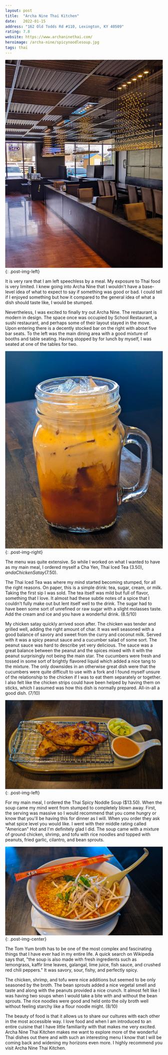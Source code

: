 ```yaml
---
layout: post
title:  "Archa Nine Thai Kitchen"
date:   2022-01-15
address: "162 Old Todds Rd #110, Lexington, KY 40509"
rating: 7.8
website: https://www.archaninethai.com/
heroimage: /archa-nine/spicynoodlesoup.jpg
tags: thai
---
```


![Restaurant](/assets/img/archa-nine/restaurant.jpg){: .post-img-left}

It is very rare that I am left speechless by a meal. My exposure to Thai food is very limited. I knew going into Archa Nine that I wouldn't have a base-level idea of what to expect to say if something was good or bad. I could tell if I enjoyed something but how it compared to the general idea of what a dish should taste like, I would be stumped.

Nevertheless, I was excited to finally try out Archa Nine. The restaurant is modern in design. The space once was occupied by School Restaurant, a sushi restaurant, and perhaps some of their layout stayed in the move. Upon entering there is a decently stocked bar on the right with about five bar seats. To the left was the main dining area with a good mixture of booths and table seating. Having stopped by for lunch by myself, I was seated at one of the tables for two.

![Thai Iced Tea](/assets/img/archa-nine/thaiicedtea.jpg){: .post-img-right}

The menu was quite extensive. So while I worked on what I wanted to have as my main meal, I ordered myself a Cha Yen, Thai Iced Tea ($3.50), and a Chicken Satay ($7.50).

The Thai Iced Tea was where my mind started becoming stumped, for all the right reasons. On paper, this is a simple drink: tea, sugar, cream, or milk. Taking the first sip I was sold. The tea itself was mild but full of flavor, something that I love. It almost had these subtle notes of a spice that I couldn't fully make out but lent itself well to the drink. The sugar had to have been some sort of unrefined or raw sugar with a slight molasses taste. Add the cream and ice and you have a wonderful drink. (8.5/10)

My chicken satay quickly arrived soon after. The chicken was tender and grilled well, adding the right amount of char. It was well seasoned with a good balance of savory and sweet from the curry and coconut milk. Served with it was a spicy peanut sauce and a cucumber salad of some sort. The peanut sauce was hard to describe yet very delicious. The sauce was a great balance between the peanut and the spices mixed with it with the peanut surprisingly not being the main star. The cucumbers were fresh and tossed in some sort of brightly flavored liquid which added a nice tang to the mixture. The only downsides in an otherwise great dish were that the cucumbers were quite difficult to use with a fork and I found myself unsure of the relationship to the chicken if I was to eat them separately or together. I also felt like the chicken strips could have been helped by having them on sticks, which I assumed was how this dish is normally prepared. All-in-all a good dish. (7/10)

![Chicken Satay](/assets/img/archa-nine/chickensatay.jpg){: .post-img-left}

For my main meal, I ordered the Thai Spicy Noddle Soup ($13.50). When the soup came my mind went from stumped to completely blown away. First, the serving was massive so I would recommend that you come hungry or know that you'll be having this for dinner as I will. When you order they ask what spice level you would like. I went with their middle rating called "American" Hot and I'm definitely glad I did. The soup came with a mixture of ground chicken, shrimp, and tofu with rice noodles and topped with peanuts, fried garlic, cilantro, and bean sprouts.

![Thai Spicy Noodle Soup](/assets/img/archa-nine/spicynoodlesoup.jpg){: .post-img-center}

The Tom Yum broth has to be one of the most complex and fascinating things that I have ever had in my entire life. A quick search on Wikipedia says that, "the soup is also made with fresh ingredients such as lemongrass, kaffir lime leaves, galangal, lime juice, fish sauce, and crushed red chili peppers." It was savory, sour, fishy, and perfectly spicy.

The chicken, shrimp, and tofu were nice additions but seemed to be only seasoned by the broth. The bean sprouts added a nice vegetal smell and taste and along with the peanuts provided a nice crunch. It almost felt like I was having two soups when I would take a bite with and without the bean sprouts. The rice noodles were good and held onto the oily broth well without feeling starchy like a flour noodle might. (8/10)

The beauty of food is that it allows us to share our cultures with each other in the most accessible way. I love food and when I am introduced to an entire cuisine that I have little familiarity with that makes me very excited. Archa Nine Thai Kitchen makes me want to explore more of the wonderful Thai dishes out there and with such an interesting menu I know that I will be coming back and widening my horizons even more. I highly recommend you visit Archa Nine Thai Kitchen.
